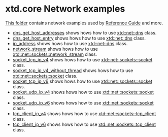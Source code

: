 # xtd.core Network examples

[This folder](.) contains network examples used by [Reference Guide](https://codedocs.xyz/gammasoft71/xtd/) and more.

* [dns_get_host_addresses](dns_get_host_addresses/README.md) shows hows how to use [xtd::net::dns](../../../src/xtd.core/include/xtd/net/dns.h) class.
* [dns_get_host_entry](dns_get_host_entry/README.md) shows hows how to use [xtd::net::dns](../../../src/xtd.core/include/xtd/net/dns.h) class.
* [ip_address](ip_address/README.md) shows hows how to use [xtd::net::dns](../../../src/xtd.core/include/xtd/net/ip_address.h) class.
* [network_stream](network_stream/README.md) shows hows how to use [xtd::net::sockets::network_stream](../../../src/xtd.core/include/xtd/net/sockets/network_stream.h) class.
* [socket_tcp_ip_v4](socket_tcp_ip_v4/README.md) shows hows how to use [xtd::net::sockets::socket](../../../src/xtd.core/include/xtd/net/sockets/socket.h) class.
* [socket_tcp_ip_v4_without_thread](socket_tcp_ip_v4_without_thread/README.md) shows hows how to use [xtd::net::sockets::socket](../../../src/xtd.core/include/xtd/net/sockets/socket.h) class.
* [socket_tcp_ip_v6](socket_tcp_ip_v6/README.md) shows hows how to use [xtd::net::sockets::socket](../../../src/xtd.core/include/xtd/net/sockets/socket.h) class.
* [socket_udp_ip_v4](socket_udp_ip_v4/README.md) shows hows how to use [xtd::net::sockets::socket](../../../src/xtd.core/include/xtd/net/sockets/socket.h) class.
* [socket_udp_ip_v6](socket_udp_ip_v6/README.md) shows hows how to use [xtd::net::sockets::socket](../../../src/xtd.core/include/xtd/net/sockets/socket.h) class.
* [tcp_client_ip_v4](tcp_client_ip_v4/README.md) shows hows how to use [xtd::net::sockets::tcp_client](../../../src/xtd.core/include/xtd/net/sockets/tcp_client.h) class.
* [tcp_client_ip_v6](tcp_client_ip_v6/README.md) shows hows how to use [xtd::net::sockets::tcp_client](../../../src/xtd.core/include/xtd/net/sockets/tcp_client.h) class.
